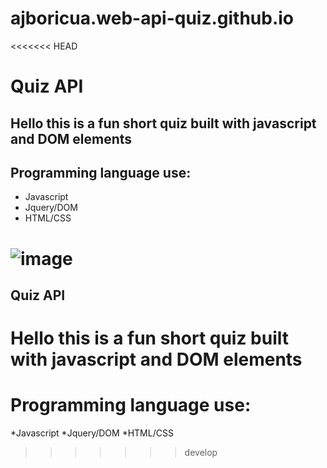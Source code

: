 # ajboricua.web-api-quiz.github.io

<<<<<<< HEAD
# Quiz API

## Hello this is a fun short quiz built with javascript and DOM elements 

## Programming language use:
* Javascript <br />
* Jquery/DOM <br />
* HTML/CSS


![image](https://user-images.githubusercontent.com/85594926/125225332-2006ee00-e29d-11eb-82d4-c7cd33e312ad.png)
=======
## Quiz API

# Hello this is a fun short quiz built with javascript and DOM elements 

# Programming language use:
*Javascript
*Jquery/DOM
*HTML/CSS




>>>>>>> develop
